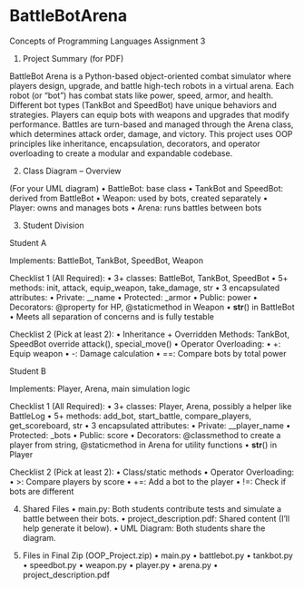 # BattleBotArena
Concepts of Programming Languages Assignment 3

1. Project Summary (for PDF)

BattleBot Arena is a Python-based object-oriented combat simulator where players design, upgrade, and battle high-tech robots in a virtual arena. Each robot (or “bot”) has combat stats like power, speed, armor, and health. Different bot types (TankBot and SpeedBot) have unique behaviors and strategies. Players can equip bots with weapons and upgrades that modify performance. Battles are turn-based and managed through the Arena class, which determines attack order, damage, and victory. This project uses OOP principles like inheritance, encapsulation, decorators, and operator overloading to create a modular and expandable codebase.

2. Class Diagram – Overview

(For your UML diagram)
	•	BattleBot: base class
	•	TankBot and SpeedBot: derived from BattleBot
	•	Weapon: used by bots, created separately
	•	Player: owns and manages bots
	•	Arena: runs battles between bots


3. Student Division

Student A

Implements: BattleBot, TankBot, SpeedBot, Weapon

Checklist 1 (All Required):
	•	3+ classes: BattleBot, TankBot, SpeedBot
	•	5+ methods: init, attack, equip_weapon, take_damage, str
	•	3 encapsulated attributes:
	•	Private: __name
	•	Protected: _armor
	•	Public: power
	•	Decorators: @property for HP, @staticmethod in Weapon
	•	__str__() in BattleBot
	•	Meets all separation of concerns and is fully testable

Checklist 2 (Pick at least 2):
	•	Inheritance + Overridden Methods: TankBot, SpeedBot override attack(), special_move()
	•	Operator Overloading:
	•	+: Equip weapon
	•	-: Damage calculation
	•	==: Compare bots by total power

Student B

Implements: Player, Arena, main simulation logic

Checklist 1 (All Required):
	•	3+ classes: Player, Arena, possibly a helper like BattleLog
	•	5+ methods: add_bot, start_battle, compare_players, get_scoreboard, str
	•	3 encapsulated attributes:
	•	Private: __player_name
	•	Protected: _bots
	•	Public: score
	•	Decorators: @classmethod to create a player from string, @staticmethod in Arena for utility functions
	•	__str__() in Player

Checklist 2 (Pick at least 2):
	•	Class/static methods
	•	Operator Overloading:
	•	>: Compare players by score
	•	+=: Add a bot to the player
	•	!=: Check if bots are different

4. Shared Files
	•	main.py: Both students contribute tests and simulate a battle between their bots.
	•	project_description.pdf: Shared content (I’ll help generate it below).
	•	UML Diagram: Both students share the diagram.

5. Files in Final Zip (OOP_Project.zip)
	•	main.py
	•	battlebot.py
	•	tankbot.py
	•	speedbot.py
	•	weapon.py
	•	player.py
	•	arena.py
	•	project_description.pdf
